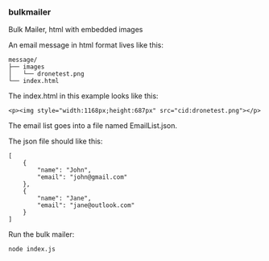 ### bulkmailer
Bulk Mailer, html with embedded images

An email message in html format lives like this:

```
message/
├── images
│   └── dronetest.png
└── index.html
```

The index.html in this example looks like this:

```
<p><img style="width:1168px;height:687px" src="cid:dronetest.png"></p>
```

The email list goes into a file named EmailList.json.

The json file should like this:

```
[
    {
        "name": "John",
        "email": "john@gmail.com"
    },
    {
        "name": "Jane",
        "email": "jane@outlook.com"
    }
]
```

Run the bulk mailer:

```
node index.js
```
